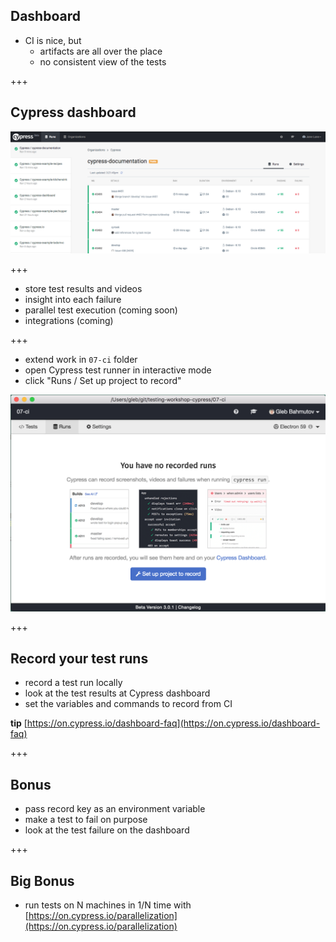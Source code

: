 ## Dashboard

- CI is nice, but
  - artifacts are all over the place
  - no consistent view of the tests

+++

## Cypress dashboard

![Cypress dashboard](/img/dashboard-runs.png)

+++

- store test results and videos
- insight into each failure
- parallel test execution (coming soon)
- integrations (coming)

+++

- extend work in `07-ci` folder
- open Cypress test runner in interactive mode
- click "Runs / Set up project to record"

![Set up project to record](/img/set-up-project-to-record.png)

+++

## Record your test runs

- record a test run locally
- look at the test results at Cypress dashboard
- set the variables and commands to record from CI

**tip** [https://on.cypress.io/dashboard-faq](https://on.cypress.io/dashboard-faq)

+++

## Bonus

- pass record key as an environment variable
- make a test to fail on purpose
- look at the test failure on the dashboard

+++

## Big Bonus

- run tests on N machines in 1/N time with [https://on.cypress.io/parallelization](https://on.cypress.io/parallelization)
